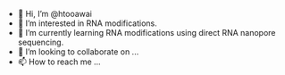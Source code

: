 - 👋 Hi, I’m @htooawai
- 👀 I’m interested in RNA modifications.
- 🌱 I’m currently learning RNA modifications using direct RNA nanopore sequencing.
- 💞️ I’m looking to collaborate on ...
- 📫 How to reach me ...

<!---
htooawai/htooawai is a ✨ special ✨ repository because its `README.md` (this file) appears on your GitHub profile.
You can click the Preview link to take a look at your changes.
--->

